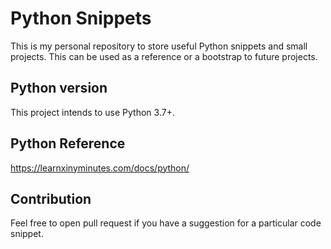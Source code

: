 # Python Snippets

This is my personal repository to store useful Python snippets and small projects. 
This can be used as a reference or a bootstrap to future projects.

## Python version

This project intends to use Python 3.7+.

## Python Reference

https://learnxinyminutes.com/docs/python/

## Contribution

Feel free to open pull request if you have a suggestion for a particular code snippet. 



